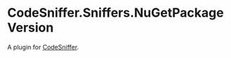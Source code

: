 # CodeSniffer.Sniffers.NuGetPackageVersion
A plugin for [CodeSniffer](https://github.com/MvRens/CodeSniffer).